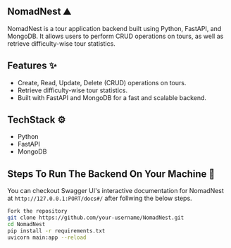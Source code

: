 ## NomadNest ⛰️

NomadNest is a tour application backend built using Python, FastAPI, and MongoDB. It allows users to perform CRUD operations on tours, as well as retrieve difficulty-wise tour statistics.

## Features ✨

- Create, Read, Update, Delete (CRUD) operations on tours.
- Retrieve difficulty-wise tour statistics.
- Built with FastAPI and MongoDB for a fast and scalable backend.

## TechStack ⚙️
- Python
- FastAPI
- MongoDB

## Steps To Run The Backend On Your Machine 🚀

You can checkout Swagger UI's interactive documentation for NomadNest at `http://127.0.0.1:PORT/docs#/` after follwing the below steps.

```bash
Fork the repository
git clone https://github.com/your-username/NomadNest.git
cd NomadNest
pip install -r requirements.txt
uvicorn main:app --reload
```
